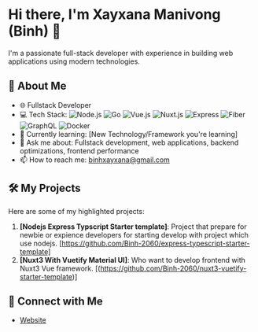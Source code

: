 # Hi there, I'm Xayxana Manivong (Binh) 👋

I'm a passionate full-stack developer with experience in building web applications using modern technologies.

## 🚀 About Me

- 🌐 Fullstack Developer
- 💻 Tech Stack:
  ![Node.js](https://img.shields.io/badge/Node.js-339933?style=for-the-badge&logo=nodedotjs&logoColor=white)
  ![Go](https://img.shields.io/badge/Go-00ADD8?style=for-the-badge&logo=go&logoColor=white)
  ![Vue.js](https://img.shields.io/badge/Vue.js-4FC08D?style=for-the-badge&logo=vue.js&logoColor=white)
  ![Nuxt.js](https://img.shields.io/badge/Nuxt.js-00C58E?style=for-the-badge&logo=nuxtdotjs&logoColor=white)
  ![Express](https://img.shields.io/badge/Express-000000?style=for-the-badge&logo=express&logoColor=white)
  ![Fiber](https://img.shields.io/badge/Fiber-00ADD8?style=for-the-badge&logo=fiber&logoColor=white)
  ![GraphQL](https://img.shields.io/badge/GraphQL-E10098?style=for-the-badge&logo=graphql&logoColor=white)
  ![Docker](https://img.shields.io/badge/Docker-2496ED?style=for-the-badge&logo=docker&logoColor=white)
- 🌱 Currently learning: [New Technology/Framework you're learning]
- 💬 Ask me about: Fullstack development, web applications, backend optimizations, frontend performance
- 📫 How to reach me: binhxayxana@gmail.com

## 🛠️ My Projects

Here are some of my highlighted projects:

1. **[Nodejs Express Typscript Starter template]**: Project that prepare for newbie or expience developers for starting develop with project which use nodejs. [https://github.com/Binh-2060/express-typescript-starter-template]
2. **[Nuxt3 With Vuetify Material UI]**: Who want to develop frontend with Nuxt3 Vue framework. [(https://github.com/Binh-2060/nuxt3-vuetify-starter-template)]

## 🔗 Connect with Me

- [Website](https://binh.phouservice.com/)
